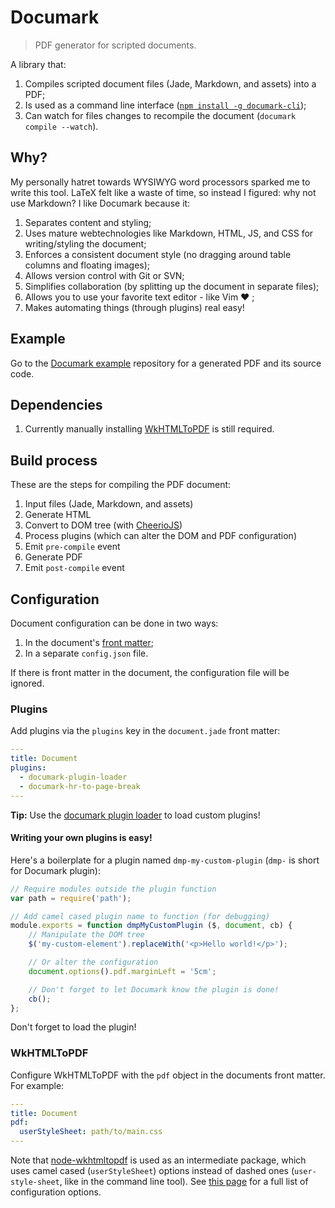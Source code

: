 # Documark

> PDF generator for scripted documents.

A library that:

1. Compiles scripted document files (Jade, Markdown, and assets) into a PDF;
2. Is used as a command line interface ([`npm install -g documark-cli`][documark-cli]);
3. Can watch for files changes to recompile the document (`documark compile --watch`).

## Why?

My personally hatret towards WYSIWYG word processors sparked me to write this tool. LaTeX felt like a waste of time, so instead I figured: why not use Markdown? I like Documark because it:

1. Separates content and styling;
2. Uses mature webtechnologies like Markdown, HTML, JS, and CSS for writing/styling the document;
3. Enforces a consistent document style (no dragging around table columns and floating images);
4. Allows version control with Git or SVN;
5. Simplifies collaboration (by splitting up the document in separate files);
6. Allows you to use your favorite text editor - like Vim ❤ ;
7. Makes automating things (through plugins) real easy!

## Example

Go to the [Documark example][documark-example] repository for a generated PDF and its source code.

## Dependencies

1. Currently manually installing [WkHTMLToPDF][wkhtmltopdf-install] is still required.

## Build process

These are the steps for compiling the PDF document:

1. Input files (Jade, Markdown, and assets)
2. Generate HTML
3. Convert to DOM tree (with [CheerioJS][cheeriojs])
3. Process plugins (which can alter the DOM and PDF configuration)
4. Emit `pre-compile` event
5. Generate PDF
6. Emit `post-compile` event

## Configuration

Document configuration can be done in two ways:

1. In the document's [front matter][front-matter];
2. In a separate `config.json` file.

If there is front matter in the document, the configuration file will be ignored.

### Plugins

Add plugins via the `plugins` key in the `document.jade` front matter:

```yaml
---
title: Document
plugins:
  - documark-plugin-loader
  - documark-hr-to-page-break
---
```

__Tip:__ Use the [documark plugin loader][documark-plugin-loader] to load custom plugins!

#### Writing your own plugins is easy!

Here's a boilerplate for a plugin named `dmp-my-custom-plugin` (`dmp-` is short for Documark plugin):

```js
// Require modules outside the plugin function
var path = require('path');

// Add camel cased plugin name to function (for debugging)
module.exports = function dmpMyCustomPlugin ($, document, cb) {
	// Manipulate the DOM tree
	$('my-custom-element').replaceWith('<p>Hello world!</p>');

	// Or alter the configuration
	document.options().pdf.marginLeft = '5cm';

	// Don't forget to let Documark know the plugin is done!
	cb();
};
```

Don't forget to load the plugin!

### WkHTMLToPDF

Configure WkHTMLToPDF with the `pdf` object in the documents front matter. For example:

```yaml
---
title: Document
pdf:
  userStyleSheet: path/to/main.css
---
```

Note that [node-wkhtmltopdf][node-wkhtmltopdf] is used as an intermediate package, which uses camel cased (`userStyleSheet`) options instead of dashed ones (`user-style-sheet`, like in the command line tool). See [this page][wkhtmltopdf-options] for a full list of configuration options.

[documark-cli]: https://github.com/mauvm/documark-cli
[documark-example]: https://github.com/mauvm/documark-example
[wkhtmltopdf-install]: http://wkhtmltopdf.org/downloads.html
[cheeriojs]: https://github.com/cheeriojs/cheerio
[front-matter]: https://github.com/jxson/front-matter#example
[documark-plugin-loader]: https://www.npmjs.com/package/documark-plugin-loader
[node-wkhtmltopdf]: https://www.npmjs.com/package/wkhtmltopdf
[wkhtmltopdf-options]: http://wkhtmltopdf.org/usage/wkhtmltopdf.txt
